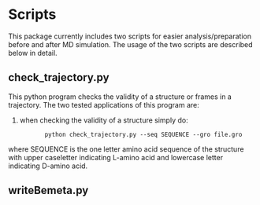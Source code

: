 # Scripts
This package currently includes two scripts for easier analysis/preparation before and after MD simulation. The usage of the two scripts are described below in detail.

## check_trajectory.py
This python program checks the validity of a structure or frames in a trajectory.
The two tested applications of this program are:

1. when checking the validity of a structure simply do:
  
              python check_trajectory.py --seq SEQUENCE --gro file.gro
   
  where SEQUENCE is the one letter amino acid sequence of the structure with upper 
  caseletter indicating L-amino acid and lowercase letter indicating D-amino acid.

## writeBemeta.py
